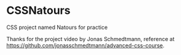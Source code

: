 # CSSNatours
CSS project  named Natours for practice

Thanks for the project video by Jonas Schmedtmann, reference at https://github.com/jonasschmedtmann/advanced-css-course.
